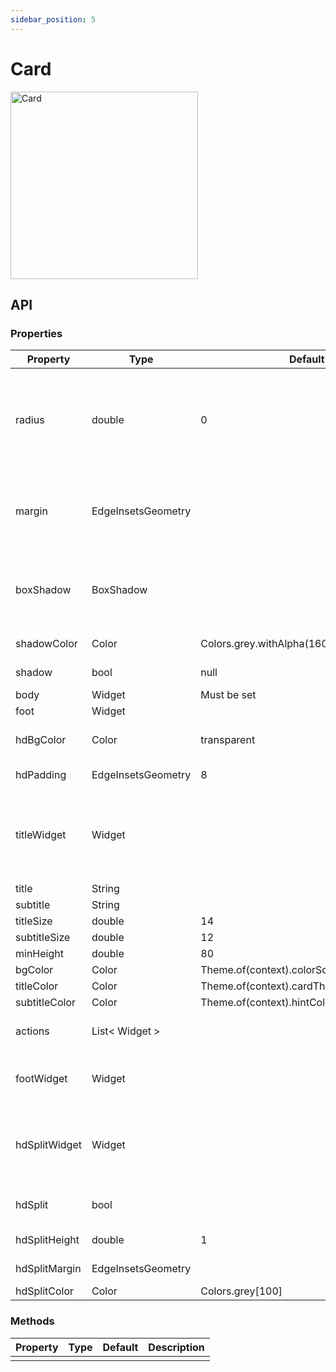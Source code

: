 ```yaml
---
sidebar_position: 5
---
```

 

# Card

<img src='/card.png' width="300" alt="Card" />

## API

### Properties

| Property | Type | Default | Description |
| ------  | ---- | --- | --- |
|radius | double | 0 | Card's rounded corner attribute. The rounded corner controls the four corners. Currently, it is not possible to control a single corner individually.|
| margin | EdgeInsetsGeometry | | Control of margins, type [EdgeInsetsGeometry], control its margins by calling the method of this class |
| boxShadow| BoxShadow | | Box shadow. This property is set by the user himself. It and the default shadow control can only be chosen one or the other. |
| shadowColor | Color | Colors.grey.withAlpha(160) | Default box shadow color. |
| shadow | bool | null | Whether to enable box shadow. |
| body | Widget | Must be set | Card's main area part |
| foot | Widget | | Card's tail component |
| hdBgColor | Color | transparent | The background color of Card's header component |
| hdPadding | EdgeInsetsGeometry | 8 | Internal clearance of Card’s head assembly |
| titleWidget | Widget | | Card head assembly. If titleWidget is set, the default header component will be overridden. The head is controlled by the user himself. |
| title | String | | Card's title |
| subtitle | String | | Card subtitle |
| titleSize | double | 14 | title size |
| subtitleSize | double | 12 | subtitle size |
| minHeight | double | 80 | min height of the box |
| bgColor | Color | Theme.of(context).colorScheme.background |  box background color |
| titleColor | Color | Theme.of(context).cardTheme.color | title color |
| subtitleColor | Color | Theme.of(context).hintColor | subtitle color |
| actions | List< Widget > | | The right element item of the default header component |
| footWidget | Widget | | Choose one of footWidget and foot. footWidget takes priority. |
| hdSplitWidget | Widget | | The bottom split component of the head component. Choose one between this and the default split component. |
| hdSplit | bool | |Whether to display split components. Not displayed by default. |
| hdSplitHeight | double | 1 | Default height of split component |
| hdSplitMargin | EdgeInsetsGeometry | | Default margins for splitting components. |
| hdSplitColor | Color | Colors.grey[100] | Split component color |

### Methods

| Property | Type | Default | Description |
| ------  | ---- | --- | --- |
| | | | |
